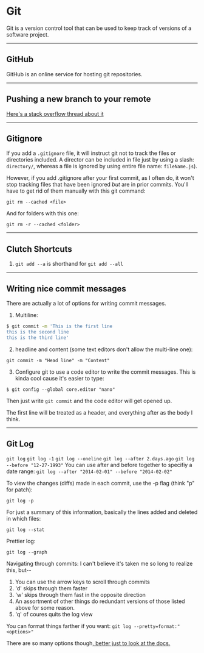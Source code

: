 # Git

Git is a version control tool that can be used to keep track of versions of a software project.

---

## GitHub

GitHub is an online service for hosting git repositories.

---

## Pushing a new branch to your remote
[Here's a stack overflow thread about it](https://stackoverflow.com/questions/1519006/how-do-you-create-a-remote-git-branch)


---


## Gitignore
If you add a `.gitignore` file, it will instruct git not to track the files or directories included. A director can be included in file just by using a slash: `directory/`, whereas a file is ignored by using entire file name: `fileName.js`).

However, if you add .gitignore after your first commit, as I often do, it won't stop tracking files that have been ignored *but* are in prior commits. You'll have to get rid of them manually with this git command:

```
git rm --cached <file>
```

And for folders with this one:

```
git rm -r --cached <folder>
```

----

## Clutch Shortcuts
1) `git add --a` is shorthand for `git add --all`

----

## Writing nice commit messages
There are actually a lot of options for writing commit messages.

1) Multiline:

```bash
$ git commit -m 'This is the first line
this is the second line
this is the third line'
```

2) headline and content (some text editors don't allow the multi-line one):

```
git commit -m "Head line" -m "Content"
```

3) Configure git to use a code editor to write the commit messages. This is kinda cool cause it's easier to type:
```
$ git config --global core.editor "nano"
```
Then just write `git commit` and the code editor will get opened up. 

The first line will be treated as a header, and everything after as the body I think.

----

## Git Log
`git log`
`git log -1`
`git log --oneline`
`git log --after 2.days.ago`
`git log --before "12-27-1993"`
You can use after and before together to specifiy a date range:
`git log --after "2014-02-01" --before "2014-02-02"`

To view the changes (diffs) made in each commit, use the -p flag (think "p" for patch):

 `git log -p`
 
 For just a summary of this information, basically the lines added and deleted in which files:
 
 `git log --stat`
 
 Prettier log:
 
`git log --graph`

Navigating through commits:
I can't believe it's taken me so long to realize this, but--
1. You can use the arrow keys to scroll through commits
2. 'd' skips through them faster
3. 'w' skips through them fast in the opposite direction
4. An assortment of other things do redundant versions of those listed above for some reason.
5. 'q' of coures quits the log view

You can format things farther if you want:
`git log --pretty=format:"<options>"`

There are so many options though,[ better just to look at the docs.](http://git-scm.com/book/en/v2/Git-Basics-Viewing-the-Commit-History)
